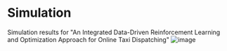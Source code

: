 # Simulation
Simulation results for "An Integrated Data-Driven Reinforcement Learning and Optimization Approach for Online Taxi Dispatching"
![image]( Gif/order_0_24.gif)
